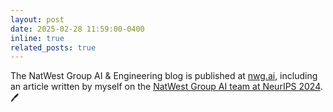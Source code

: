 ```yaml
---
layout: post
date: 2025-02-28 11:59:00-0400
inline: true
related_posts: true
---
```


The NatWest Group AI & Engineering blog is published at [nwg.ai](https://nwg.ai/), including an article written by myself on the [NatWest Group AI team at NeurIPS 2024](https://nwg.ai/natwest-group-ai-team-at-neurips-2024-ab872d34ed01). :pen:

